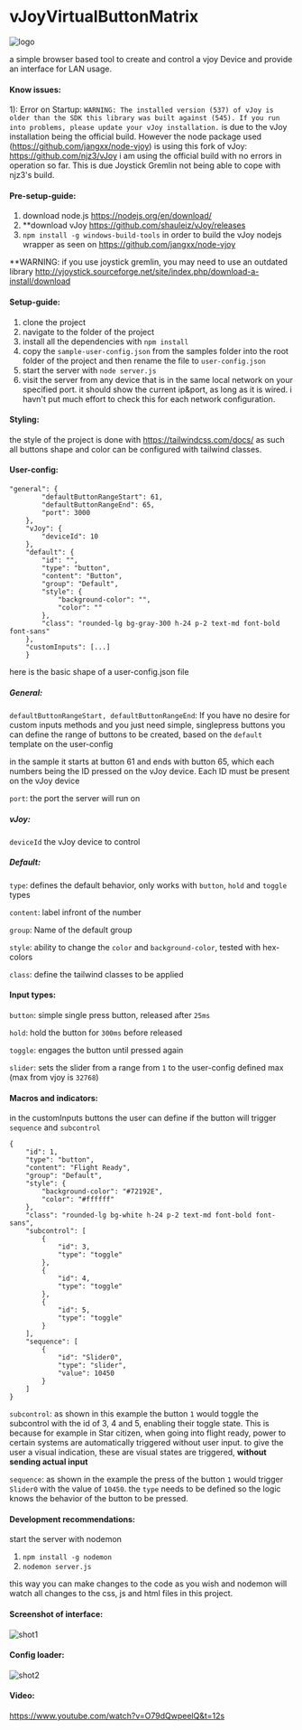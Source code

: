 # vJoyVirtualButtonMatrix

![logo](https://github.com/voshond/vJoyVirtualButtonMatrix/blob/main/public/apple-touch-icon.png?raw=true)

a simple browser based tool to create and control a vjoy Device and provide an interface for LAN usage.

#### Know issues:

1): Error on Startup:
`WARNING: The installed version (537) of vJoy is older than the SDK this library was built against (545). If you run into problems, please update your vJoy installation.` is due to the vJoy installation being the official build. However the node package used (https://github.com/jangxx/node-vjoy) is using this fork of vJoy: https://github.com/njz3/vJoy i am using the official build with no errors in operation so far. This is due Joystick Gremlin not being able to cope with njz3's build.

#### Pre-setup-guide:

1. download node.js https://nodejs.org/en/download/
2. **download vJoy https://github.com/shauleiz/vJoy/releases
3. `npm install -g windows-build-tools` in order to build the vJoy nodejs wrapper as seen on https://github.com/jangxx/node-vjoy

**WARNING: if you use joystick gremlin, you may need to use an outdated library http://vjoystick.sourceforge.net/site/index.php/download-a-install/download


#### Setup-guide:

1. clone the project
2. navigate to the folder of the project
3. install all the dependencies with `npm install`
4. copy the `sample-user-config.json` from the samples folder into the root folder of the project and then rename the file to `user-config.json`
5. start the server with `node server.js`
6. visit the server from any device that is in the same local network on your specified port. it should show the current ip&port, as long as it is wired. i havn't put much effort to check this for each network configuration. 

#### Styling:

the style of the project is done with https://tailwindcss.com/docs/ as such all buttons shape and color can be configured with tailwind classes.

#### User-config:

```
"general": {
        "defaultButtonRangeStart": 61,
        "defaultButtonRangeEnd": 65,
        "port": 3000
    },
    "vJoy": {
        "deviceId": 10
    },
    "default": {
        "id": "",
        "type": "button",
        "content": "Button",
        "group": "Default",
        "style": {
            "background-color": "",
            "color": ""
        },
        "class": "rounded-lg bg-gray-300 h-24 p-2 text-md font-bold font-sans"
    },
    "customInputs": [...]
    }
```

here is the basic shape of a user-config.json file

##### General:

`defaultButtonRangeStart, defaultButtonRangeEnd`:
If you have no desire for custom inputs methods and you just need simple, singlepress buttons you can define the range of buttons to be created, based on the `default` template on the user-config

in the sample it starts at button 61 and ends with button 65, which each numbers being the ID pressed on the vJoy device. Each ID must be present on the vJoy device

`port`: the port the server will run on

##### vJoy:

`deviceId` the vJoy device to control

##### Default:

`type`: defines the default behavior, only works with `button`, `hold` and `toggle` types

`content`: label infront of the number

`group`: Name of the default group

`style`: ability to change the `color` and `background-color`, tested with hex-colors

`class`: define the tailwind classes to be applied

#### Input types:

`button`: simple single press button, released after `25ms`

`hold`: hold the button for `300ms` before released

`toggle`: engages the button until pressed again

`slider`: sets the slider from a range from `1` to the user-config defined max (max from vjoy is `32768`)

#### Macros and indicators:

in the customInputs buttons the user can define if the button will trigger `sequence` and `subcontrol`

```
{
    "id": 1,
    "type": "button",
    "content": "Flight Ready",
    "group": "Default",
    "style": {
        "background-color": "#72192E",
        "color": "#ffffff"
    },
    "class": "rounded-lg bg-white h-24 p-2 text-md font-bold font-sans",
    "subcontrol": [
        {
            "id": 3,
            "type": "toggle"
        },
        {
            "id": 4,
            "type": "toggle"
        },
        {
            "id": 5,
            "type": "toggle"
        }
    ],
    "sequence": [
        {
            "id": "Slider0",
            "type": "slider",
            "value": 10450
        }
    ]
}
```

`subcontrol`:
as shown in this example the button `1` would toggle the subcontrol with the id of 3, 4 and 5, enabling their toggle state. This is because for example in Star citizen, when going into flight ready, power to certain systems are automatically triggered without user input. to give the user a visual indication, these are visual states are triggered, **without sending actual input**

`sequence`:
as shown in the example the press of the button `1` would trigger `Slider0` with the value of `10450`. the `type` needs to be defined so the logic knows the behavior of the button to be pressed.

#### Development recommendations:

start the server with nodemon
1. `npm install -g nodemon`
2. `nodemon server.js`

this way you can make changes to the code as you wish and nodemon will watch all changes to the css, js and html files in this project.

#### Screenshot of interface:
![shot1](https://i.imgur.com/TE9yP5P.png)

#### Config loader:
![shot2](https://i.imgur.com/iASrNX4.png)

#### Video:
https://www.youtube.com/watch?v=O79dQwpeelQ&t=12s
